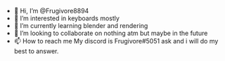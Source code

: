 - 👋 Hi, I’m @Frugivore8894
- 👀 I’m interested in keyboards mostly
- 🌱 I’m currently learning blender and rendering
- 💞️ I’m looking to collaborate on nothing atm but maybe in the future
- 📫 How to reach me My discord is Frugivore#5051 ask and i will do my best to answer.

<!---
Frugivore8894/Frugivore8894 is a ✨ special ✨ repository because its `README.md` (this file) appears on your GitHub profile.
You can click the Preview link to take a look at your changes.
--->
